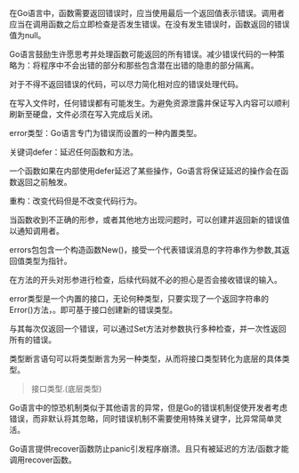 在Go语言中，函数需要返回错误时，应当使用最后一个返回值表示错误。调用者应当在调用函数之后立即检查是否发生错误。在没有发生错误时，函数返回的错误值为null。

Go语言鼓励生许愿思考并处理函数可能返回的所有错误。减少错误代码的一种策略为：将程序中不会出错的部分和那些包含潜在出错的隐患的部分隔离。

对于不得不返回错误的代码，可以尽力简化相对应的错误处理代码。

在写入文件时，任何错误都有可能发生。为避免资源泄露并保证写入内容可以顺利刷新至硬盘，文件必须在写入完成后关闭。

error类型：Go语言专门为错误而设置的一种内置类型。

关键词defer：延迟任何函数和方法。

一个函数如果在内部使用defer延迟了某些操作，Go语言将保证延迟的操作会在函数返回之前触发。

重构：改变代码但是不改变代码行为。

当函数收到不正确的形参，或者其他地方出现问题时，可以创建并返回新的错误值以通知调用者。

errors包包含一个构造函数New()，接受一个代表错误消息的字符串作为参数,其返回值类型为指针。

在方法的开头对形参进行检查，后续代码就不必的担心是否会接收错误的输入。

error类型是一个内置的接口，无论何种类型，只要实现了一个返回字符串的Error()方法，。即可基于接口创建新的错误类型。

与其每次仅返回一个错误，可以通过Set方法对参数执行多种检查，并一次性返回所有的错误。

类型断言语句可以将类型断言为另一种类型，从而将接口类型转化为底层的具体类型。
>接口类型.(底层类型)

Go语言中的惊恐机制类似于其他语言的异常，但是Go的错误机制促使开发者考虑错误，而非默认将其忽略，同时错误机制不需要使用特殊关键字，比异常简单灵活。

Go语言提供recover函数防止panic引发程序崩溃。且只有被延迟的方法/函数才能调用recover函数。